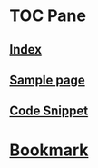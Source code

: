 # TOC Pane
## [Index](index.md)
## [Sample page](samplepage.md)
## [Code Snippet](codesnippet.md)
# [Bookmark](bookmark.md)
